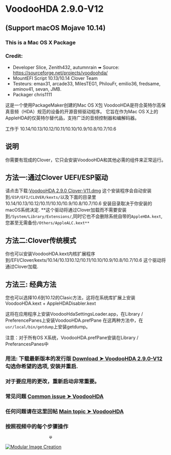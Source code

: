 # VoodooHDA 2.9.0-V12

## (Support macOS Mojave 10.14)

### This is a Mac OS X Package

### Credit:

- Developer Slice, Zenith432, autumnrain ➠ Source: https://sourceforge.net/projects/voodoohda/
- MountEFI Script 10.13/10.14 Clover Team
- Testeurs: emax31, arcade33, MilesTEG1, PhilouFr, emilio36, fredsame, aminov41, sevan, JMB.
- Packager chris1111

这是一个使用PackageMaker创建的Mac OS X包
VoodooHDA是符合英特尔高保真音频（HDA）规范的设备的开源音频驱动程序。 它旨在作为Mac OS X上的AppleHDA的仅英特尔替代品，支持广泛的音频控制器和编解码器。

工作于 10.14/10.13/10.12/10.11/10.10/10.9/10.8/10.7/10.6

## 说明

你需要有现成的Clover，它只会安装VoodooHDA和其他必需的组件来正常运行。

## 方法一:通过Clover UEFI/ESP驱动
请点击下载:[VoodooHDA 2.9.0 Clover-V11.dmg](https://raw.githubusercontent.com/daliansky/VoodooHDA-2.9.0-Clover-V10/master/VoodooHDA_2.9.0_Clover-V11.dmg)
这个安装程序会自动安装到`/ESP/EFI/CLOVER/kexts/`以及下面的目录里10.14/10.13/10.12/10.11/10.10/10.9/10.8/10.7/10.6
安装目录取决于你安装的macOS系统决定.
**这个驱动将通过Clover加载而不需要安装到`/System/Library/Extensions/`,同时它也不会删除系统自带的`AppleHDA.kext`,您甚至无需备份`/Others/AppleALC.kext**`

## 方法二:Clover传统模式

你也可以安装VoodooHDA.kext内核扩展程序到/EFI/Clover/kexts/10.14/10.1310.12/10.11/10.10/10.9/10.8/10.7/10.6 
这个驱动将通过Clover加载.

## 方法三: 经典方法

您也可以选择10.6到10.12的Clasic方法，这将在系统库扩展上安装VoodooHDA.kext + AppleHDADisabler.kext

这将在应用程序上安装VoodooHdaSettingsLoader.app，在Library / PreferencePanes上安装VoodooHDA.prefPane 
在这两种方法中，在`usr/local/bin/getdump`上安装getdump。

注意：对于所有OS X系统，VoodooHDA.prefPane安装在Library / PreferancesPanes中

### 用法: 下载最新版本的发行版 [Download ➤ VoodooHDA 2.9.0-V12 ](https://github.com/chris1111/VoodooHDA-2.9.0-Clover-V12/releases/tag/V12) 勾选你希望的选项, 安装并重启.

### 对于要应用的更改，重新启动非常重要。

### 常见问题 [Common issue ➤ VoodooHDA ](http://www.insanelymac.com/forum/topic/267905-voodoohda-common-problems/)

### 任何问题请在这里回帖 [Main topic ➤ VoodooHDA ](http://www.insanelymac.com/forum/topic/314406-voodoohda-290/)

### 按照视频中的每个步骤操作

                       ⟱

[![Modular Image Creation](https://i95.servimg.com/u/f95/18/50/18/69/video_10.png)](https://youtu.be/RYHI2LGBqMc)